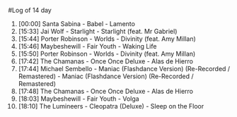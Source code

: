 #Log of 14 day

1. [00:00] Santa Sabina - Babel - Lamento
1. [15:33] Jai Wolf - Starlight - Starlight (feat. Mr Gabriel)
1. [15:44] Porter Robinson - Worlds - Divinity (feat. Amy Millan)
1. [15:46] Maybeshewill - Fair Youth - Waking Life
1. [15:50] Porter Robinson - Worlds - Divinity (feat. Amy Millan)
1. [17:42] The Chamanas - Once Once Deluxe - Alas de Hierro
1. [17:44] Michael Sembello - Maniac (Flashdance Version) (Re-Recorded / Remastered) - Maniac (Flashdance Version) (Re-Recorded / Remastered)
1. [17:48] The Chamanas - Once Once Deluxe - Alas de Hierro
1. [18:03] Maybeshewill - Fair Youth - Volga
1. [18:10] The Lumineers - Cleopatra (Deluxe) - Sleep on the Floor
